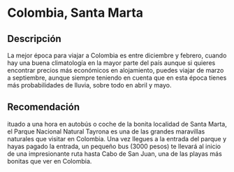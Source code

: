 # Colombia, Santa Marta
## Descripción
La mejor época para viajar a Colombia es entre diciembre y febrero, cuando hay una buena climatología en la mayor parte del país aunque si quieres encontrar precios más económicos en alojamiento, puedes viajar de marzo a septiembre, aunque siempre teniendo en cuenta que en esta época tienes más probabilidades de lluvia, sobre todo en abril y mayo.

## Recomendación
ituado a una hora en autobús o coche de la bonita localidad de Santa Marta, el Parque Nacional Natural Tayrona es una de las grandes maravillas naturales que visitar en Colombia.
Una vez llegues a la entrada del parque y hayas pagado la entrada, un pequeño bus (3000 pesos) te llevará al inicio de una impresionante ruta hasta Cabo de San Juan, una de las playas más bonitas que ver en Colombia. 

